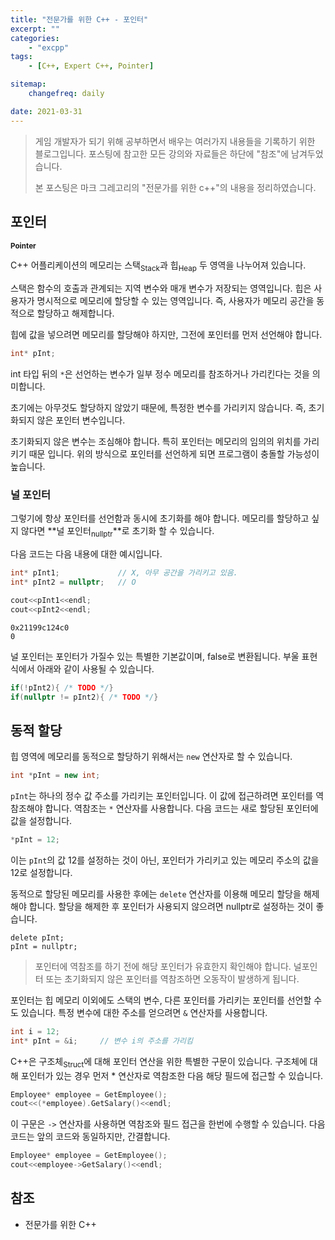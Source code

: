 ```yaml
---
title: "전문가를 위한 C++ - 포인터"
excerpt: ""
categories:
    - "excpp"
tags:
    - [C++, Expert C++, Pointer]

sitemap:
    changefreq: daily

date: 2021-03-31
---
```


> 게임 개발자가 되기 위해 공부하면서 배우는 여러가지 내용들을 기록하기 위한 블로그입니다. 포스팅에 참고한 모든 강의와 자료들은 하단에 "참조"에 남겨두었습니다.
> 
> 본 포스팅은 마크 그레고리의 "전문가를 위한 c++"의 내용을 정리하였습니다.

## 포인터

<b><sub>Pointer</sub></b>

C++ 어플리케이션의 메모리는 스택<sub>Stack</sub>과 힙<sub>Heap</sub> 두 영역을 나누어져 있습니다. 

스택은 함수의 호출과 관계되는 지역 변수와 매개 변수가 저장되는 영역입니다. 힙은 사용자가 명시적으로 메모리에 할당할 수 있는 영역입니다. 즉, 사용자가 메모리 공간을 동적으로 할당하고 해제합니다.

힙에 값을 넣으려면 메모리를 할당해야 하지만, 그전에 포인터를 먼저 선언해야 합니다.

```cpp
int* pInt;
```


int 타입 뒤의 ```*```은 선언하는 변수가 일부 정수 메모리를 참조하거나 가리킨다는 것을 의미합니다. 

초기에는 아무것도 할당하지 않았기 때문에, 특정한 변수를 가리키지 않습니다. 즉, 초기화되지 않은 포인터 변수입니다. 

초기화되지 않은 변수는 조심해야 합니다. 특히 포인터는 메모리의 임의의 위치를 가리키기 때문 입니다. 위의 방식으로 포인터를 선언하게 되면 프로그램이 충돌할 가능성이 높습니다.

### 널 포인터

그렇기에 항상 포인터를 선언함과 동시에 초기화를 해야 합니다. 메모리를 할당하고 싶지 않다면 **널 포인터<sub>nullptr</sub>**로 초기화 할 수 있습니다.

다음 코드는 다음 내용에 대한 예시입니다.

```cpp
int* pInt1;             // X, 아무 공간을 가리키고 있음.
int* pInt2 = nullptr;   // O

cout<<pInt1<<endl;
cout<<pInt2<<endl;
```

```console
0x21199c124c0
0
```

널 포인터는 포인터가 가질수 있는 특별한 기본값이며, false로 변환됩니다. 부울 표현식에서 아래와 같이 사용될 수 있습니다.

```cpp
if(!pInt2){ /* TODO */}
if(nullptr != pInt2){ /* TODO */}
```

## 동적 할당

힙 영역에 메모리를 동적으로 할당하기 위해서는 ```new``` 연산자로 할 수 있습니다.

```cpp
int *pInt = new int;
```

```pInt```는 하나의 정수 값 주소를 가리키는 포인터입니다. 이 값에 접근하려면 포인터를 역참조해야 합니다. 역참조는 ```*``` 연산자를 사용합니다. 다음 코드는 새로 할당된 포인터에 값을 설정합니다.

```cpp
*pInt = 12;
```

이는 ```pInt```의 값 12를 설정하는 것이 아닌, 포인터가 가리키고 있는 메모리 주소의 값을 12로 설정합니다. 

동적으로 할당된 메모리를 사용한 후에는 ```delete``` 연산자를 이용해 메모리 할당을 해제해야 합니다. 할당을 해제한 후 포인터가 사용되지 않으려면 nullptr로 설정하는 것이 좋습니다.

```
delete pInt;
pInt = nullptr;
```

> 포인터에 역참조를 하기 전에 해당 포인터가 유효한지 확인해야 합니다. 널포인터 또는 초기화되지 않은 포인터를 역참조하면 오동작이 발생하게 됩니다. 

포인터는 힙 메모리 이외에도 스택의 변수, 다른 포인터를 가리키는 포인터를 선언할 수도 있습니다. 특정 변수에 대한 주소를 얻으려면 ```&``` 연산자를 사용합니다.

```cpp
int i = 12;
int* pInt = &i;     // 변수 i의 주소를 가리킴
```

C++은 구조체<sub>Struct</sub>에 대해 포인터 연산을 위한 특별한 구문이 있습니다. 구조체에 대해 포인터가 있는 경우 먼저 * 연산자로 역참조한 다음 해당 필드에 접근할 수 있습니다. 

```cpp
Employee* employee = GetEmployee();
cout<<(*employee).GetSalary()<<endl;
```

이 구문은 ```->``` 연산자를 사용하면 역참조와 필드 접근을 한번에 수행할 수 있습니다. 다음 코드는 앞의 코드와 동일하지만, 간결합니다.

```cpp
Employee* employee = GetEmployee();
cout<<employee->GetSalary()<<endl;
```

## 참조

- 전문가를 위한 C++